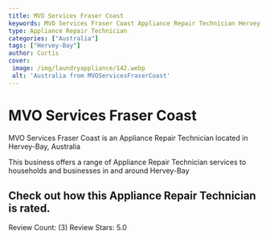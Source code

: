 ```yaml
---
title: MVO Services Fraser Coast
keywords: MVO Services Fraser Coast Appliance Repair Technician Hervey-Bay Australia 
type: Appliance Repair Technician 
categories: ["Australia"]
tags: ["Hervey-Bay"]
author: Curtis
cover:
 image: /img/laundryappliance/142.webp
 alt: 'Australia from MVOServicesFraserCoast'
---
```


# MVO Services Fraser Coast
MVO Services Fraser Coast is an Appliance Repair Technician located in Hervey-Bay, Australia

This business offers a range of Appliance Repair Technician services to households and businesses in and around Hervey-Bay

## Check out how this Appliance Repair Technician is rated.
Review Count: (3)
Review Stars: 5.0
